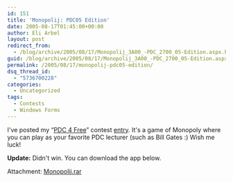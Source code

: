 ```yaml
---
id: 151
title: 'Monopolij: PDC05 Edition'
date: 2005-08-17T01:45:00+00:00
author: Eli Arbel
layout: post
redirect_from:
  - /blog/archive/2005/08/17/Monopolij_3A00_-PDC_2700_05-Edition.aspx.html
guid: /blog/archive/2005/08/17/Monopolij_3A00_-PDC_2700_05-Edition.aspx
permalink: /2005/08/17/monopolij-pdc05-edition/
dsq_thread_id:
  - "5736700228"
categories:
  - Uncategorized
tags:
  - Contests
  - Windows Forms
---
```


I've posted my &ldquo;<a href="http://channel9.msdn.com/pdc/">PDC 4 Free</a>&rdquo; contest <a href="http://channel9.msdn.com/ShowPost.aspx?PostID=100959">entry</a>. It's a game of Monopoly where you can play as your favorite PDC lecturer (such as Bill Gates :) Wish me luck!

<!--more-->

**Update:** Didn't win. You can download the app below.

Attachment: [Monopolij.rar](https://arbel.net/attachments/Monopolij.rar)